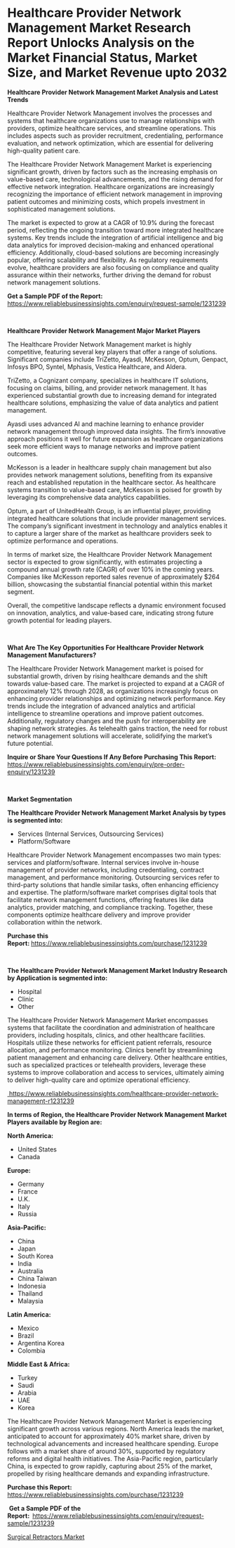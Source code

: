 <p><h1>Healthcare Provider Network Management Market Research Report Unlocks Analysis on the Market Financial Status, Market Size, and Market Revenue upto 2032</h1></p><p><strong>Healthcare Provider Network Management Market Analysis and Latest Trends</strong></p>
<p><p>Healthcare Provider Network Management involves the processes and systems that healthcare organizations use to manage relationships with providers, optimize healthcare services, and streamline operations. This includes aspects such as provider recruitment, credentialing, performance evaluation, and network optimization, which are essential for delivering high-quality patient care.</p><p>The Healthcare Provider Network Management Market is experiencing significant growth, driven by factors such as the increasing emphasis on value-based care, technological advancements, and the rising demand for effective network integration. Healthcare organizations are increasingly recognizing the importance of efficient network management in improving patient outcomes and minimizing costs, which propels investment in sophisticated management solutions.</p><p>The market is expected to grow at a CAGR of 10.9% during the forecast period, reflecting the ongoing transition toward more integrated healthcare systems. Key trends include the integration of artificial intelligence and big data analytics for improved decision-making and enhanced operational efficiency. Additionally, cloud-based solutions are becoming increasingly popular, offering scalability and flexibility. As regulatory requirements evolve, healthcare providers are also focusing on compliance and quality assurance within their networks, further driving the demand for robust network management solutions.</p></p>
<p><strong>Get a Sample PDF of the Report:&nbsp;</strong> <a href="https://www.reliablebusinessinsights.com/enquiry/request-sample/1231239?utm_campaign=2984&utm_medium=2&utm_source=Github&utm_content=ia&utm_term=04032025&utm_id=healthcare-provider-network-management">https://www.reliablebusinessinsights.com/enquiry/request-sample/1231239</a></p>
<p>&nbsp;</p>
<p><strong>Healthcare Provider Network Management Major Market Players</strong></p>
<p><p>The Healthcare Provider Network Management market is highly competitive, featuring several key players that offer a range of solutions. Significant companies include TriZetto, Ayasdi, McKesson, Optum, Genpact, Infosys BPO, Syntel, Mphasis, Vestica Healthcare, and Aldera.</p><p>TriZetto, a Cognizant company, specializes in healthcare IT solutions, focusing on claims, billing, and provider network management. It has experienced substantial growth due to increasing demand for integrated healthcare solutions, emphasizing the value of data analytics and patient management. </p><p>Ayasdi uses advanced AI and machine learning to enhance provider network management through improved data insights. The firm’s innovative approach positions it well for future expansion as healthcare organizations seek more efficient ways to manage networks and improve patient outcomes.</p><p>McKesson is a leader in healthcare supply chain management but also provides network management solutions, benefiting from its expansive reach and established reputation in the healthcare sector. As healthcare systems transition to value-based care, McKesson is poised for growth by leveraging its comprehensive data analytics capabilities.</p><p>Optum, a part of UnitedHealth Group, is an influential player, providing integrated healthcare solutions that include provider management services. The company’s significant investment in technology and analytics enables it to capture a larger share of the market as healthcare providers seek to optimize performance and operations.</p><p>In terms of market size, the Healthcare Provider Network Management sector is expected to grow significantly, with estimates projecting a compound annual growth rate (CAGR) of over 10% in the coming years. Companies like McKesson reported sales revenue of approximately $264 billion, showcasing the substantial financial potential within this market segment. </p><p>Overall, the competitive landscape reflects a dynamic environment focused on innovation, analytics, and value-based care, indicating strong future growth potential for leading players.</p></p>
<p>&nbsp;</p>
<p><strong>What Are The Key Opportunities For Healthcare Provider Network Management Manufacturers?</strong></p>
<p><p>The Healthcare Provider Network Management market is poised for substantial growth, driven by rising healthcare demands and the shift towards value-based care. The market is projected to expand at a CAGR of approximately 12% through 2028, as organizations increasingly focus on enhancing provider relationships and optimizing network performance. Key trends include the integration of advanced analytics and artificial intelligence to streamline operations and improve patient outcomes. Additionally, regulatory changes and the push for interoperability are shaping network strategies. As telehealth gains traction, the need for robust network management solutions will accelerate, solidifying the market’s future potential.</p></p>
<p><strong>Inquire or Share Your Questions If Any Before Purchasing This Report:</strong> <a href="https://www.reliablebusinessinsights.com/enquiry/pre-order-enquiry/1231239?utm_campaign=2984&utm_medium=2&utm_source=Github&utm_content=ia&utm_term=04032025&utm_id=healthcare-provider-network-management">https://www.reliablebusinessinsights.com/enquiry/pre-order-enquiry/1231239</a></p>
<p>&nbsp;</p>
<p><strong>Market Segmentation</strong></p>
<p><strong>The Healthcare Provider Network Management Market Analysis by types is segmented into:</strong></p>
<p><ul><li>Services (Internal Services, Outsourcing Services)</li><li>Platform/Software</li></ul></p>
<p><p>Healthcare Provider Network Management encompasses two main types: services and platform/software. Internal services involve in-house management of provider networks, including credentialing, contract management, and performance monitoring. Outsourcing services refer to third-party solutions that handle similar tasks, often enhancing efficiency and expertise. The platform/software market comprises digital tools that facilitate network management functions, offering features like data analytics, provider matching, and compliance tracking. Together, these components optimize healthcare delivery and improve provider collaboration within the network.</p></p>
<p><strong>Purchase this Report:&nbsp;</strong><a href="https://www.reliablebusinessinsights.com/purchase/1231239?utm_campaign=2984&utm_medium=2&utm_source=Github&utm_content=ia&utm_term=04032025&utm_id=healthcare-provider-network-management">https://www.reliablebusinessinsights.com/purchase/1231239</a></p>
<p>&nbsp;</p>
<p><strong>The Healthcare Provider Network Management Market Industry Research by Application is segmented into:</strong></p>
<p><ul><li>Hospital</li><li>Clinic</li><li>Other</li></ul></p>
<p><p>The Healthcare Provider Network Management Market encompasses systems that facilitate the coordination and administration of healthcare providers, including hospitals, clinics, and other healthcare facilities. Hospitals utilize these networks for efficient patient referrals, resource allocation, and performance monitoring. Clinics benefit by streamlining patient management and enhancing care delivery. Other healthcare entities, such as specialized practices or telehealth providers, leverage these systems to improve collaboration and access to services, ultimately aiming to deliver high-quality care and optimize operational efficiency.</p></p>
<p><a href="https://www.reliablebusinessinsights.com/healthcare-provider-network-management-r1231239?utm_campaign=2984&utm_medium=2&utm_source=Github&utm_content=ia&utm_term=04032025&utm_id=healthcare-provider-network-management">&nbsp;https://www.reliablebusinessinsights.com/healthcare-provider-network-management-r1231239</a></p>
<p><strong>In terms of Region, the Healthcare Provider Network Management Market Players available by Region are:</strong></p>
<p>
    <p> <strong> North America: </strong>
        <ul>
            <li>United States</li>
            <li>Canada</li>
        </ul>
        </p> 
    <p> <strong> Europe: </strong>
        <ul>
            <li>Germany</li>
            <li>France</li>
            <li>U.K.</li>
            <li>Italy</li>
            <li>Russia</li>
        </ul>
        </p> 
    <p> <strong> Asia-Pacific: </strong>
        <ul>
            <li>China</li>
            <li>Japan</li>
            <li>South Korea</li>
            <li>India</li>
            <li>Australia</li>
            <li>China Taiwan</li>
            <li>Indonesia</li>
            <li>Thailand</li>
            <li>Malaysia</li>
        </ul>
        </p> 
    <p> <strong> Latin America: </strong>
        <ul>
            <li>Mexico</li>
            <li>Brazil</li>
            <li>Argentina Korea</li>
            <li>Colombia</li>
        </ul>
        </p> 
    <p> <strong> Middle East & Africa: </strong>
        <ul>
            <li>Turkey</li>
            <li>Saudi</li>
            <li>Arabia</li>
            <li>UAE</li>
            <li>Korea</li>
        </ul>
    </p>
    </p>
<p><p>The Healthcare Provider Network Management Market is experiencing significant growth across various regions. North America leads the market, anticipated to account for approximately 40% market share, driven by technological advancements and increased healthcare spending. Europe follows with a market share of around 30%, supported by regulatory reforms and digital health initiatives. The Asia-Pacific region, particularly China, is expected to grow rapidly, capturing about 25% of the market, propelled by rising healthcare demands and expanding infrastructure.</p></p>
<p><strong>Purchase this Report: </strong><a href="https://www.reliablebusinessinsights.com/purchase/1231239?utm_campaign=2984&utm_medium=2&utm_source=Github&utm_content=ia&utm_term=04032025&utm_id=healthcare-provider-network-management">https://www.reliablebusinessinsights.com/purchase/1231239</a></p>
<p>&nbsp;<strong>Get a Sample PDF of the Report:&nbsp;&nbsp;</strong><a href="https://www.reliablebusinessinsights.com/enquiry/request-sample/1231239?utm_campaign=2984&utm_medium=2&utm_source=Github&utm_content=ia&utm_term=04032025&utm_id=healthcare-provider-network-management">https://www.reliablebusinessinsights.com/enquiry/request-sample/1231239</a></p>
<p><strong></strong></p>
<p><p><a href="https://github.com/salodipura00/Market-Research-Report-List-1/blob/main/surgical-retractors-market.md?utm_campaign=2984&utm_medium=2&utm_source=Github&utm_content=ia&utm_term=04032025&utm_id=healthcare-provider-network-management">Surgical Retractors Market</a></p></p>